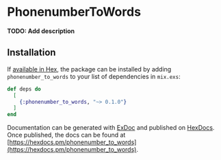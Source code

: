 # PhonenumberToWords

**TODO: Add description**

## Installation

If [available in Hex](https://hex.pm/docs/publish), the package can be installed
by adding `phonenumber_to_words` to your list of dependencies in `mix.exs`:

```elixir
def deps do
  [
    {:phonenumber_to_words, "~> 0.1.0"}
  ]
end
```

Documentation can be generated with [ExDoc](https://github.com/elixir-lang/ex_doc)
and published on [HexDocs](https://hexdocs.pm). Once published, the docs can
be found at [https://hexdocs.pm/phonenumber_to_words](https://hexdocs.pm/phonenumber_to_words).

